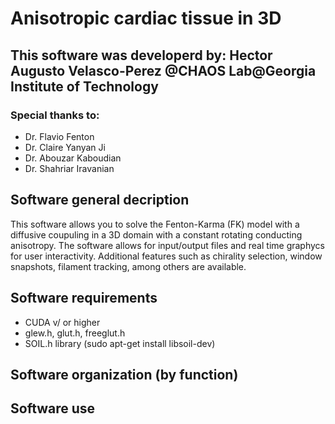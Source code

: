 # Anisotropic cardiac tissue in 3D

## This software was developerd by: **Hector Augusto Velasco-Perez** @CHAOS Lab@Georgia Institute of Technology

### Special thanks to:
- Dr. Flavio Fenton
- Dr. Claire Yanyan Ji
- Dr. Abouzar Kaboudian
- Dr. Shahriar Iravanian

## Software general decription
This software allows you to solve the Fenton-Karma (FK) model with a diffusive coupuling in a 3D domain with a constant rotating conducting anisotropy. The software allows for input/output files and real time graphycs for user interactivity. Additional features such as chirality selection, window snapshots, filament tracking, among others are available.

## Software requirements
- CUDA v/ or higher
- glew.h, glut.h, freeglut.h
- SOIL.h library (sudo apt-get install libsoil-dev)

## Software organization (by function)



## Software use

